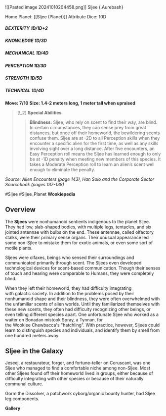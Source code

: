 ![[Pasted image 20241010204458.png]]
Sljee {.Aurebash}

Home Planet: [[Sljee (Planet)]]
Attribute Dice: 10D
##### DEXTERITY 1D/1D+2
##### KNOWLEDGE 1D/3D
##### MECHANICAL 1D/4D
##### PERCEPTION 1D/3D
##### STRENGTH 1D/5D
##### TECHNICAL 1D/4D
**Move: 7/10**
**Size: 1.4-2 meters long, 1 meter tall when upraised**

> [!_2]
> **Special Abilities**
> > **Blindness:** Sljee, who rely on scent to find their way, are blind. In certain circumstances, they can sense prey from great distances, but once off their homeworld, the bewildering scents confuse them. Sljee are at -2D to all Perception skills when they encounter a specific alien for the first time, as well as any skills involving sight over a long distance. After five encounters, an Easy Perception roll means the Sljee has learned enough to only be at -1D penalty when meeting new members of this species. It takes a Moderate Perception roll to learn an alien’s scent well enough to eliminate the penalty.
> 

*Source: Alien Encounters (page 143), Han Solo and the Corporate Sector Sourcebook (pages 137-138)*

#Sljee #Sljee_Planet
**Wookiepedia**

## Overview

The **Sljees** were nonhumanoid sentients indigenous to the planet Sljee. They had low, slab-shaped bodies, with multiple legs, tentacles, and six jointed antennae with bulbs on the end. These antennae, called olfactory stalks, were their primary sense organs. Their unusual appearance led some non-Sjlee to mistake them for exotic animals, or even some sort of motile plants.

Sljees were olfaxes, beings who sensed their surroundings and communicated primarily through scent. The Sljees even developed technological devices for scent-based communication. Though their senses of touch and hearing were comparable to Humans, they were completely blind.

When they left their homeworld, they had difficulty integrating with galactic society. In addition to the problems posed by their nonhumanoid shape and their blindness, they were often overwhelmed with the unfamiliar scents of alien worlds. Until they familiarized themselves with these new scents, they often had difficulty recognizing other beings, or even telling different species apart. One unfortunate Sljee who worked as a waiter on Bonadan mistook Spray, a Tynnan, for the Wookiee Chewbacca's "hatchling". With practice, however, Sljees could learn to distinguish species and individuals, and identify them by smell from one hundred meters away.

## Sljee in the Galaxy
Jeseej, a restaurateur, forger, and fortune-teller on Coruscant, was one Sljee who managed to find a comfortable niche among non-Sljee. Most other Sljees found off their homeworld lived in groups, either because of difficulty integrating with other species or because of their naturally communal culture.

Gorm the Dissolver, a patchwork cyborg/organic bounty hunter, had Sljee leg components.

**Gallery**


